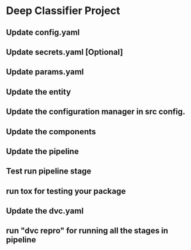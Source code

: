 # Deep Classifier Project

## Update config.yaml
## Update secrets.yaml [Optional]
## Update params.yaml
## Update the entity
## Update the configuration manager in src config.
## Update the components
## Update the pipeline
## Test run pipeline stage
## run tox for testing your package
## Update the dvc.yaml
## run "dvc repro" for running all the stages in pipeline